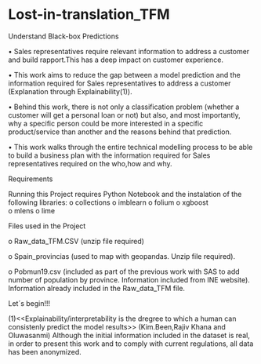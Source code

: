 # Lost-in-translation_TFM
Understand Black-box Predictions

•	Sales representatives require relevant information to address a customer and build rapport.This has a deep impact on customer experience.

•	This work aims to reduce the gap between a model prediction and the information required for Sales representatives to address a customer (Explanation through Explainability(1)).

•	Behind this work, there is not only a classification problem (whether a customer will get a personal loan or not) but also, and most importantly, why a specific person could be more interested in a specific product/service than another and the reasons behind that prediction.

•	This work walks through the entire technical modelling process to be able to build a business plan with the information required for Sales representatives required on the who,how and why.

Requirements 

Running this Project requires Python Notebook and the instalation of the following libraries:
o	collections
o	imblearn
o	folium
o	xgboost  
o	mlens
o	lime

Files used in the Project

o	Raw_data_TFM.CSV (unzip file required)

o	Spain_provincias (used to map with geopandas. Unzip file required).

o	Pobmun19.csv (included as part of the previous work with SAS to add number of population by province. Information included from INE website). Information already included in the Raw_data_TFM file.


Let´s begin!!! 

(1)<<Explainability/interpretability is the dregree to which a human can consistenly predict the model results>> (Kim.Been,Rajiv Khana and Oluwasanmi) 
Although the initial information included in the dataset is real, in order to present this work and to comply with current regulations, all data has been anonymized.  

